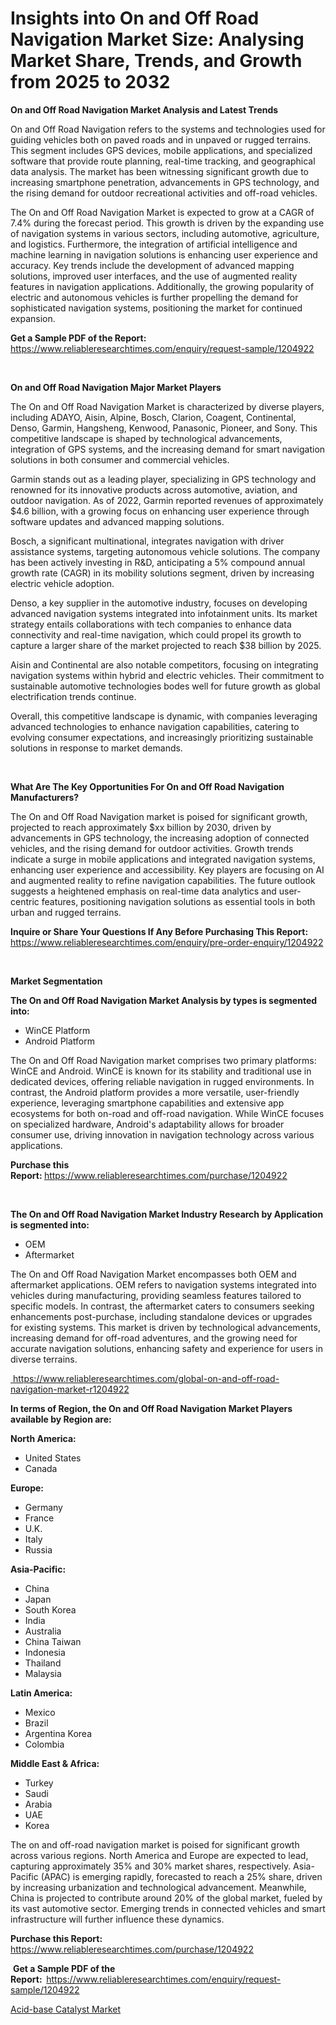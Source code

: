 <p><h1>Insights into On and Off Road Navigation Market Size: Analysing Market Share, Trends, and Growth from 2025 to 2032</h1></p><p><strong>On and Off Road Navigation Market Analysis and Latest Trends</strong></p>
<p><p>On and Off Road Navigation refers to the systems and technologies used for guiding vehicles both on paved roads and in unpaved or rugged terrains. This segment includes GPS devices, mobile applications, and specialized software that provide route planning, real-time tracking, and geographical data analysis. The market has been witnessing significant growth due to increasing smartphone penetration, advancements in GPS technology, and the rising demand for outdoor recreational activities and off-road vehicles.</p><p>The On and Off Road Navigation Market is expected to grow at a CAGR of 7.4% during the forecast period. This growth is driven by the expanding use of navigation systems in various sectors, including automotive, agriculture, and logistics. Furthermore, the integration of artificial intelligence and machine learning in navigation solutions is enhancing user experience and accuracy. Key trends include the development of advanced mapping solutions, improved user interfaces, and the use of augmented reality features in navigation applications. Additionally, the growing popularity of electric and autonomous vehicles is further propelling the demand for sophisticated navigation systems, positioning the market for continued expansion.</p></p>
<p><strong>Get a Sample PDF of the Report:&nbsp;</strong> <a href="https://www.reliableresearchtimes.com/enquiry/request-sample/1204922?utm_campaign=3207&utm_medium=2&utm_source=Github&utm_content=ia&utm_term=26032025&utm_id=on-and-off-road-navigation">https://www.reliableresearchtimes.com/enquiry/request-sample/1204922</a></p>
<p>&nbsp;</p>
<p><strong>On and Off Road Navigation Major Market Players</strong></p>
<p><p>The On and Off Road Navigation Market is characterized by diverse players, including ADAYO, Aisin, Alpine, Bosch, Clarion, Coagent, Continental, Denso, Garmin, Hangsheng, Kenwood, Panasonic, Pioneer, and Sony. This competitive landscape is shaped by technological advancements, integration of GPS systems, and the increasing demand for smart navigation solutions in both consumer and commercial vehicles.</p><p>Garmin stands out as a leading player, specializing in GPS technology and renowned for its innovative products across automotive, aviation, and outdoor navigation. As of 2022, Garmin reported revenues of approximately $4.6 billion, with a growing focus on enhancing user experience through software updates and advanced mapping solutions.</p><p>Bosch, a significant multinational, integrates navigation with driver assistance systems, targeting autonomous vehicle solutions. The company has been actively investing in R&D, anticipating a 5% compound annual growth rate (CAGR) in its mobility solutions segment, driven by increasing electric vehicle adoption.</p><p>Denso, a key supplier in the automotive industry, focuses on developing advanced navigation systems integrated into infotainment units. Its market strategy entails collaborations with tech companies to enhance data connectivity and real-time navigation, which could propel its growth to capture a larger share of the market projected to reach $38 billion by 2025.</p><p>Aisin and Continental are also notable competitors, focusing on integrating navigation systems within hybrid and electric vehicles. Their commitment to sustainable automotive technologies bodes well for future growth as global electrification trends continue.</p><p>Overall, this competitive landscape is dynamic, with companies leveraging advanced technologies to enhance navigation capabilities, catering to evolving consumer expectations, and increasingly prioritizing sustainable solutions in response to market demands.</p></p>
<p>&nbsp;</p>
<p><strong>What Are The Key Opportunities For On and Off Road Navigation Manufacturers?</strong></p>
<p><p>The On and Off Road Navigation market is poised for significant growth, projected to reach approximately $xx billion by 2030, driven by advancements in GPS technology, the increasing adoption of connected vehicles, and the rising demand for outdoor activities. Growth trends indicate a surge in mobile applications and integrated navigation systems, enhancing user experience and accessibility. Key players are focusing on AI and augmented reality to refine navigation capabilities. The future outlook suggests a heightened emphasis on real-time data analytics and user-centric features, positioning navigation solutions as essential tools in both urban and rugged terrains.</p></p>
<p><strong>Inquire or Share Your Questions If Any Before Purchasing This Report:</strong> <a href="https://www.reliableresearchtimes.com/enquiry/pre-order-enquiry/1204922?utm_campaign=3207&utm_medium=2&utm_source=Github&utm_content=ia&utm_term=26032025&utm_id=on-and-off-road-navigation">https://www.reliableresearchtimes.com/enquiry/pre-order-enquiry/1204922</a></p>
<p>&nbsp;</p>
<p><strong>Market Segmentation</strong></p>
<p><strong>The On and Off Road Navigation Market Analysis by types is segmented into:</strong></p>
<p><ul><li>WinCE Platform</li><li>Android Platform</li></ul></p>
<p><p>The On and Off Road Navigation market comprises two primary platforms: WinCE and Android. WinCE is known for its stability and traditional use in dedicated devices, offering reliable navigation in rugged environments. In contrast, the Android platform provides a more versatile, user-friendly experience, leveraging smartphone capabilities and extensive app ecosystems for both on-road and off-road navigation. While WinCE focuses on specialized hardware, Android's adaptability allows for broader consumer use, driving innovation in navigation technology across various applications.</p></p>
<p><strong>Purchase this Report:&nbsp;</strong><a href="https://www.reliableresearchtimes.com/purchase/1204922?utm_campaign=3207&utm_medium=2&utm_source=Github&utm_content=ia&utm_term=26032025&utm_id=on-and-off-road-navigation">https://www.reliableresearchtimes.com/purchase/1204922</a></p>
<p>&nbsp;</p>
<p><strong>The On and Off Road Navigation Market Industry Research by Application is segmented into:</strong></p>
<p><ul><li>OEM</li><li>Aftermarket</li></ul></p>
<p><p>The On and Off Road Navigation Market encompasses both OEM and aftermarket applications. OEM refers to navigation systems integrated into vehicles during manufacturing, providing seamless features tailored to specific models. In contrast, the aftermarket caters to consumers seeking enhancements post-purchase, including standalone devices or upgrades for existing systems. This market is driven by technological advancements, increasing demand for off-road adventures, and the growing need for accurate navigation solutions, enhancing safety and experience for users in diverse terrains.</p></p>
<p><a href="https://www.reliableresearchtimes.com/global-on-and-off-road-navigation-market-r1204922?utm_campaign=3207&utm_medium=2&utm_source=Github&utm_content=ia&utm_term=26032025&utm_id=on-and-off-road-navigation">&nbsp;https://www.reliableresearchtimes.com/global-on-and-off-road-navigation-market-r1204922</a></p>
<p><strong>In terms of Region, the On and Off Road Navigation Market Players available by Region are:</strong></p>
<p>
    <p> <strong> North America: </strong>
        <ul>
            <li>United States</li>
            <li>Canada</li>
        </ul>
        </p> 
    <p> <strong> Europe: </strong>
        <ul>
            <li>Germany</li>
            <li>France</li>
            <li>U.K.</li>
            <li>Italy</li>
            <li>Russia</li>
        </ul>
        </p> 
    <p> <strong> Asia-Pacific: </strong>
        <ul>
            <li>China</li>
            <li>Japan</li>
            <li>South Korea</li>
            <li>India</li>
            <li>Australia</li>
            <li>China Taiwan</li>
            <li>Indonesia</li>
            <li>Thailand</li>
            <li>Malaysia</li>
        </ul>
        </p> 
    <p> <strong> Latin America: </strong>
        <ul>
            <li>Mexico</li>
            <li>Brazil</li>
            <li>Argentina Korea</li>
            <li>Colombia</li>
        </ul>
        </p> 
    <p> <strong> Middle East & Africa: </strong>
        <ul>
            <li>Turkey</li>
            <li>Saudi</li>
            <li>Arabia</li>
            <li>UAE</li>
            <li>Korea</li>
        </ul>
    </p>
    </p>
<p><p>The on and off-road navigation market is poised for significant growth across various regions. North America and Europe are expected to lead, capturing approximately 35% and 30% market shares, respectively. Asia-Pacific (APAC) is emerging rapidly, forecasted to reach a 25% share, driven by increasing urbanization and technological advancement. Meanwhile, China is projected to contribute around 20% of the global market, fueled by its vast automotive sector. Emerging trends in connected vehicles and smart infrastructure will further influence these dynamics.</p></p>
<p><strong>Purchase this Report: </strong><a href="https://www.reliableresearchtimes.com/purchase/1204922?utm_campaign=3207&utm_medium=2&utm_source=Github&utm_content=ia&utm_term=26032025&utm_id=on-and-off-road-navigation">https://www.reliableresearchtimes.com/purchase/1204922</a></p>
<p>&nbsp;<strong>Get a Sample PDF of the Report:&nbsp;&nbsp;</strong><a href="https://www.reliableresearchtimes.com/enquiry/request-sample/1204922?utm_campaign=3207&utm_medium=2&utm_source=Github&utm_content=ia&utm_term=26032025&utm_id=on-and-off-road-navigation">https://www.reliableresearchtimes.com/enquiry/request-sample/1204922</a></p>
<p><strong></strong></p>
<p><p><a href="https://github.com/dailyspunj47/Market-Research-Report-List-1/blob/main/acid-base-catalyst-market.md?utm_campaign=3207&utm_medium=2&utm_source=Github&utm_content=ia&utm_term=26032025&utm_id=on-and-off-road-navigation">Acid-base Catalyst Market</a></p></p>